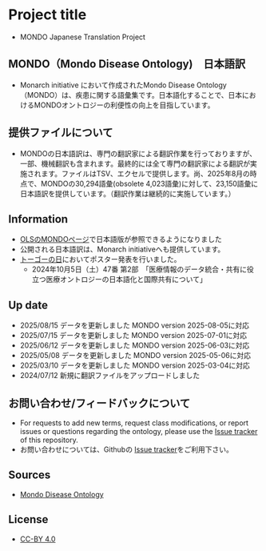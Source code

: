 # Project title
- MONDO Japanese Translation Project
  
## MONDO（Mondo Disease Ontology)　日本語訳
- Monarch initiative において作成されたMondo Disease Ontology（MONDO）は、疾患に関する語彙集です。日本語化することで、日本におけるMONDOオントロジーの利便性の向上を目指しています。

## 提供ファイルについて
- MONDOの日本語訳は、専門の翻訳家による翻訳作業を行っておりますが、一部、機械翻訳も含まれます。最終的には全て専門の翻訳家による翻訳が実施されます。ファイルはTSV、エクセルで提供します。尚、2025年8月の時点で、MONDOの30,294語彙(obsolete 4,023語彙)に対して、23,150語彙に日本語訳を提供しています。（翻訳作業は継続的に実施しています。）

## Information
- [OLSのMONDOページ](https://www.ebi.ac.uk/ols4/ontologies/mondo?lang=jp)で日本語版が参照できるようになりました
- 公開される日本語訳は、Monarch initiativeへも提供しています。
- [トーゴーの日](https://biosciencedbc.jp/event/symposium/togo2024/)においてポスター発表を行いました。
  - 2024年10月5日（土）47番 第2部　「医療情報のデータ統合・共有に役立つ医療オントロジーの日本語化と国際共有について」


## Up date
- 2025/08/15 データを更新しました MONDO version 2025-08-05に対応
- 2025/07/15 データを更新しました MONDO version 2025-07-01に対応
- 2025/06/12 データを更新しました MONDO version 2025-06-03に対応
- 2025/05/08 データを更新しました MONDO version 2025-05-06に対応
- 2025/03/10 データを更新しました MONDO version 2025-03-04に対応
- 2024/07/12 新規に翻訳ファイルをアップロードしました


## お問い合わせ/フィードバックについて
- For requests to add new terms, request class modifications, or report issues or questions regarding the ontology, please use the [Issue tracker](https://github.com/dbcls//mondo-japanese/issues) of this repository.
- お問い合わせについては、Githubの [Issue tracker](https://github.com/dbcls//mondo-japanese/issues)をご利用下さい。

## Sources
- [Mondo Disease Ontology](https://mondo.monarchinitiative.org/)

## License
- [CC-BY 4.0](https://creativecommons.org/licenses/by/4.0/)
